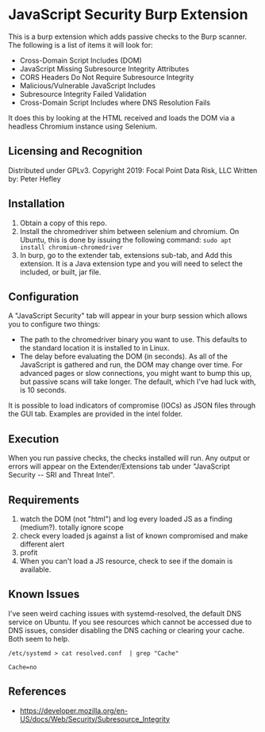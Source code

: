 # JavaScript Security Burp Extension
This is a burp extension which adds passive checks to the Burp scanner. The following is a list of items it will look for:

  - Cross-Domain Script Includes (DOM)
  - JavaScript Missing Subresource Integrity Attributes
  - CORS Headers Do Not Require Subresource Integrity
  - Malicious/Vulnerable JavaScript Includes
  - Subresource Integrity Failed Validation
  - Cross-Domain Script Includes where DNS Resolution Fails

It does this by looking at the HTML received and loads the DOM via a headless Chromium instance using Selenium.

## Licensing and Recognition
Distributed under GPLv3.
Copyright 2019: Focal Point Data Risk, LLC
Written by: Peter Hefley

## Installation
1. Obtain a copy of this repo.
2. Install the chromedriver shim between selenium and chromium. On Ubuntu, this is done by issuing the following command: 
   ```sudo apt install chromium-chromedriver```
3. In burp, go to the extender tab, extensions sub-tab, and Add this extension. It is a Java extension type and you will need to select the included, or built, jar file.

## Configuration
A "JavaScript Security" tab will appear in your burp session which allows you to configure two things:
- The path to the chromedriver binary you want to use. This defaults to the standard location it is installed to in Linux.
- The delay before evaluating the DOM (in seconds). As all of the JavaScript is gathered and run, the DOM may change over time. For advanced pages or slow connections, you might want to bump this up, but passive scans will take longer. The default, which I've had luck with, is 10 seconds.

It is possible to load indicators of compromise (IOCs) as JSON files through the GUI tab. Examples are provided in the intel folder.

## Execution
When you run passive checks, the checks installed will run. Any output or errors will appear on the Extender/Extensions tab under "JavaScript Security -- SRI and Threat Intel".

## Requirements
1. watch the DOM (not "html") and log every loaded JS as a finding (medium?). totally ignore scope
2. check every loaded js against a list of known compromised and make different alert
3. profit
4. When you can't load a JS resource, check to see if the domain is available. 


## Known Issues
I've seen weird caching issues with systemd-resolved, the default DNS service on Ubuntu. If you see resources which cannot be accessed due to DNS issues, consider disabling the DNS caching or clearing your cache. Both seem to help.

```/etc/systemd > cat resolved.conf  | grep "Cache"```

```Cache=no```


## References
 - https://developer.mozilla.org/en-US/docs/Web/Security/Subresource_Integrity
